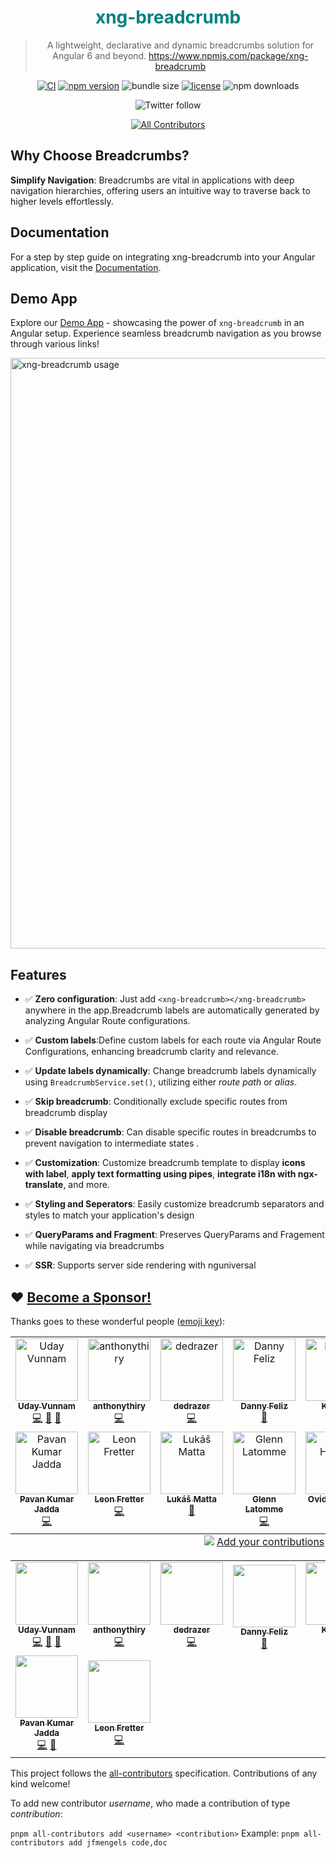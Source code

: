 <h1 align="center" style="color: teal">xng-breadcrumb</h1>

<div align="center">

> A lightweight, declarative and dynamic breadcrumbs solution for Angular 6 and beyond. <https://www.npmjs.com/package/xng-breadcrumb>

[![CI](https://github.com/udayvunnam/xng-breadcrumb/actions/workflows/ci.yml/badge.svg)](https://github.com/udayvunnam/xng-breadcrumb/actions/workflows/ci.yml)
[![npm version](https://img.shields.io/npm/v/xng-breadcrumb.svg)](https://www.npmjs.com/package/xng-breadcrumb)
![bundle size](https://img.shields.io/bundlephobia/minzip/xng-breadcrumb)
[![license](https://img.shields.io/npm/l/xng-breadcrumb.svg)](https://github.com/udayvunnam/xng-breadcrumb/blob/main/LICENSE)
![npm downloads](https://img.shields.io/npm/dt/xng-breadcrumb?style=social)

![Twitter follow](https://img.shields.io/twitter/follow/udayvunnam_?style=social)

<!-- ALL-CONTRIBUTORS-BADGE:START - Do not remove or modify this section -->

[![All Contributors](https://img.shields.io/badge/all_contributors-12-orange.svg?style=flat-square)](#contributors-)

<!-- ALL-CONTRIBUTORS-BADGE:END -->

</div>

## Why Choose Breadcrumbs?

**Simplify Navigation**: Breadcrumbs are vital in applications with deep navigation hierarchies, offering users an intuitive way to traverse back to higher levels effortlessly.

## Documentation

For a step by step guide on integrating xng-breadcrumb into your Angular application, visit the [Documentation](https://udayvunnam.github.io/xng-breadcrumb).

## Demo App

Explore our [Demo App](https://xng-breadcrumb.vercel.app/) - showcasing the power of `xng-breadcrumb` in an Angular setup. Experience seamless breadcrumb navigation as you browse through various links!

<a href="https://xng-breadcrumb.vercel.app//dashboard" rel="noopener" target="_blank" ><img width="945" alt="xng-breadcrumb usage" src="https://github.com/udayvunnam/xng-breadcrumb/assets/20707504/02aa26d1-a41f-4a47-a1fe-009d6dfcd0b7"></a></p>

## Features

- ✅ **Zero configuration**: Just add `<xng-breadcrumb></xng-breadcrumb>` anywhere in the app.Breadcrumb labels are automatically generated by analyzing Angular Route configurations.

- ✅ **Custom labels**:Define custom labels for each route via Angular Route Configurations, enhancing breadcrumb clarity and relevance.

- ✅ **Update labels dynamically**: Change breadcrumb labels dynamically using `BreadcrumbService.set()`, utilizing either _route path_ or _alias_.

- ✅ **Skip breadcrumb**: Conditionally exclude specific routes from breadcrumb display

- ✅ **Disable breadcrumb**: Can disable specific routes in breadcrumbs to prevent navigation to intermediate states .

- ✅ **Customization**: Customize breadcrumb template to display **icons with label**, **apply text formatting using pipes**, **integrate i18n with ngx-translate**, and more.

- ✅ **Styling and Seperators**: Easily customize breadcrumb separators and styles to match your application's design

- ✅ **QueryParams and Fragment**: Preserves QueryParams and Fragement while navigating via breadcrumbs

- ✅ **SSR**: Supports server side rendering with nguniversal

## ❤️ [Become a Sponsor!](http://paypal.me/udayvunnam)

Thanks goes to these wonderful people ([emoji key](https://allcontributors.org/docs/en/emoji-key)):

<!-- ALL-CONTRIBUTORS-LIST:START - Do not remove or modify this section -->
<!-- prettier-ignore-start -->
<!-- markdownlint-disable -->
<table>
  <tbody>
    <tr>
      <td align="center" valign="top" width="14.28%"><a href="https://www.linkedin.com/in/udayvunnam/"><img src="https://avatars.githubusercontent.com/u/20707504?v=4?s=100" width="100px;" alt="Uday Vunnam"/><br /><sub><b>Uday Vunnam</b></sub></a><br /><a href="https://github.com/udayvunnam/xng-breadcrumb/commits?author=udayvunnam" title="Code">💻</a> <a href="https://github.com/udayvunnam/xng-breadcrumb/commits?author=udayvunnam" title="Documentation">📖</a> <a href="#maintenance-udayvunnam" title="Maintenance">🚧</a></td>
      <td align="center" valign="top" width="14.28%"><a href="https://github.com/anthonythiry"><img src="https://avatars.githubusercontent.com/u/28025542?v=4?s=100" width="100px;" alt="anthonythiry"/><br /><sub><b>anthonythiry</b></sub></a><br /><a href="https://github.com/udayvunnam/xng-breadcrumb/commits?author=anthonythiry" title="Code">💻</a></td>
      <td align="center" valign="top" width="14.28%"><a href="https://github.com/dedrazer"><img src="https://avatars.githubusercontent.com/u/23525418?v=4?s=100" width="100px;" alt="dedrazer"/><br /><sub><b>dedrazer</b></sub></a><br /><a href="https://github.com/udayvunnam/xng-breadcrumb/commits?author=dedrazer" title="Code">💻</a></td>
      <td align="center" valign="top" width="14.28%"><a href="https://dannyfeliz.com/"><img src="https://avatars.githubusercontent.com/u/5460365?v=4?s=100" width="100px;" alt="Danny Feliz"/><br /><sub><b>Danny Feliz</b></sub></a><br /><a href="https://github.com/udayvunnam/xng-breadcrumb/commits?author=DannyFeliz" title="Documentation">📖</a></td>
      <td align="center" valign="top" width="14.28%"><a href="https://github.com/kapenzo"><img src="https://avatars.githubusercontent.com/u/16196222?v=4?s=100" width="100px;" alt="Kapsky"/><br /><sub><b>Kapsky</b></sub></a><br /><a href="https://github.com/udayvunnam/xng-breadcrumb/commits?author=kapenzo" title="Code">💻</a></td>
      <td align="center" valign="top" width="14.28%"><a href="https://github.com/andreicojea"><img src="https://avatars.githubusercontent.com/u/4705022?v=4?s=100" width="100px;" alt="Andrei Cojea"/><br /><sub><b>Andrei Cojea</b></sub></a><br /><a href="https://github.com/udayvunnam/xng-breadcrumb/commits?author=andreicojea" title="Documentation">📖</a></td>
      <td align="center" valign="top" width="14.28%"><a href="https://github.com/jontze"><img src="https://avatars.githubusercontent.com/u/42588836?v=4?s=100" width="100px;" alt="Jonathan"/><br /><sub><b>Jonathan</b></sub></a><br /><a href="https://github.com/udayvunnam/xng-breadcrumb/commits?author=jontze" title="Code">💻</a></td>
    </tr>
    <tr>
      <td align="center" valign="top" width="14.28%"><a href="https://pavankjadda.dev/"><img src="https://avatars.githubusercontent.com/u/17564080?v=4?s=100" width="100px;" alt="Pavan Kumar Jadda"/><br /><sub><b>Pavan Kumar Jadda</b></sub></a><br /><a href="https://github.com/udayvunnam/xng-breadcrumb/commits?author=pavankjadda" title="Code">💻</a></td>
      <td align="center" valign="top" width="14.28%"><a href="https://github.com/LeonFretter"><img src="https://avatars.githubusercontent.com/u/40633983?v=4?s=100" width="100px;" alt="Leon Fretter"/><br /><sub><b>Leon Fretter</b></sub></a><br /><a href="https://github.com/udayvunnam/xng-breadcrumb/commits?author=LeonFretter" title="Code">💻</a></td>
      <td align="center" valign="top" width="14.28%"><a href="https://github.com/lukasmatta"><img src="https://avatars.githubusercontent.com/u/4323927?v=4?s=100" width="100px;" alt="Lukáš Matta"/><br /><sub><b>Lukáš Matta</b></sub></a><br /><a href="https://github.com/udayvunnam/xng-breadcrumb/commits?author=lukasmatta" title="Documentation">📖</a></td>
      <td align="center" valign="top" width="14.28%"><a href="https://github.com/cskiwi"><img src="https://avatars.githubusercontent.com/u/847540?v=4?s=100" width="100px;" alt="Glenn Latomme"/><br /><sub><b>Glenn Latomme</b></sub></a><br /><a href="https://github.com/udayvunnam/xng-breadcrumb/commits?author=cskiwi" title="Code">💻</a></td>
      <td align="center" valign="top" width="14.28%"><a href="https://github.com/ovidiu-cssrl"><img src="https://avatars.githubusercontent.com/u/48490266?v=4?s=100" width="100px;" alt="Ovidiu Haureș"/><br /><sub><b>Ovidiu Haureș</b></sub></a><br /><a href="https://github.com/udayvunnam/xng-breadcrumb/commits?author=ovidiu-cssrl" title="Code">💻</a></td>
    </tr>
  </tbody>
  <tfoot>
    <tr>
      <td align="center" size="13px" colspan="7">
        <img src="https://raw.githubusercontent.com/all-contributors/all-contributors-cli/1b8533af435da9854653492b1327a23a4dbd0a10/assets/logo-small.svg">
          <a href="https://all-contributors.js.org/docs/en/bot/usage">Add your contributions</a>
        </img>
      </td>
    </tr>
  </tfoot>
</table>

<!-- markdownlint-restore -->
<!-- prettier-ignore-end -->

<!-- ALL-CONTRIBUTORS-LIST:END -->

<!-- ALL-CONTRIBUTORS-LIST:START - Do not remove or modify this section -->
<!-- prettier-ignore-start -->
<!-- markdownlint-disable -->
<table>
  <tr>
    <td align="center"><a href="https://www.linkedin.com/in/udayvunnam/"><img src="https://avatars.githubusercontent.com/u/20707504?v=4?s=100" width="100px;" alt=""/><br /><sub><b>Uday Vunnam</b></sub></a><br /><a href="https://github.com/udayvunnam/xng-breadcrumb/commits?author=udayvunnam" title="Code">💻</a> <a href="https://github.com/udayvunnam/xng-breadcrumb/commits?author=udayvunnam" title="Documentation">📖</a> <a href="#maintenance-udayvunnam" title="Maintenance">🚧</a></td>
    <td align="center"><a href="https://github.com/anthonythiry"><img src="https://avatars.githubusercontent.com/u/28025542?v=4?s=100" width="100px;" alt=""/><br /><sub><b>anthonythiry</b></sub></a><br /><a href="https://github.com/udayvunnam/xng-breadcrumb/commits?author=anthonythiry" title="Code">💻</a></td>
    <td align="center"><a href="https://github.com/dedrazer"><img src="https://avatars.githubusercontent.com/u/23525418?v=4?s=100" width="100px;" alt=""/><br /><sub><b>dedrazer</b></sub></a><br /><a href="https://github.com/udayvunnam/xng-breadcrumb/commits?author=dedrazer" title="Code">💻</a></td>
    <td align="center"><a href="https://dannyfeliz.com/"><img src="https://avatars.githubusercontent.com/u/5460365?v=4?s=100" width="100px;" alt=""/><br /><sub><b>Danny Feliz</b></sub></a><br /><a href="https://github.com/udayvunnam/xng-breadcrumb/commits?author=DannyFeliz" title="Documentation">📖</a></td>
    <td align="center"><a href="https://github.com/kapenzo"><img src="https://avatars.githubusercontent.com/u/16196222?v=4?s=100" width="100px;" alt=""/><br /><sub><b>Kapsky</b></sub></a><br /><a href="https://github.com/udayvunnam/xng-breadcrumb/commits?author=kapenzo" title="Code">💻</a></td>
    <td align="center"><a href="https://github.com/andreicojea"><img src="https://avatars.githubusercontent.com/u/4705022?v=4?s=100" width="100px;" alt=""/><br /><sub><b>Andrei Cojea</b></sub></a><br /><a href="https://github.com/udayvunnam/xng-breadcrumb/commits?author=andreicojea" title="Documentation">📖</a></td>
    <td align="center"><a href="https://github.com/jontze"><img src="https://avatars.githubusercontent.com/u/42588836?v=4?s=100" width="100px;" alt=""/><br /><sub><b>Jonathan</b></sub></a><br /><a href="https://github.com/udayvunnam/xng-breadcrumb/commits?author=jontze" title="Code">💻</a></td>
  </tr>
  <tr>
    <td align="center"><a href="https://pavankjadda.dev/"><img src="https://avatars.githubusercontent.com/u/17564080?v=4?s=100" width="100px;" alt=""/><br /><sub><b>Pavan Kumar Jadda</b></sub></a><br /><a href="https://github.com/udayvunnam/xng-breadcrumb/commits?author=pavankjadda" title="Code">💻</a> <a href="#maintenance-pavankjadda" title="Maintenance">🚧</a></td>
    <td align="center"><a href="https://github.com/LeonFretter"><img src="https://avatars.githubusercontent.com/u/40633983?v=4?s=100" width="100px;" alt=""/><br /><sub><b>Leon Fretter</b></sub></a><br /><a href="https://github.com/udayvunnam/xng-breadcrumb/commits?author=LeonFretter" title="Code">💻</a></td>
  </tr>
</table>

<!-- markdownlint-restore -->
<!-- prettier-ignore-end -->

<!-- ALL-CONTRIBUTORS-LIST:END -->

This project follows the [all-contributors](https://github.com/all-contributors/all-contributors) specification. Contributions of any kind welcome!

To add new contributor _username_, who made a contribution of type _contribution_:

`pnpm all-contributors add <username> <contribution>` Example: `pnpm all-contributors add jfmengels code,doc`
